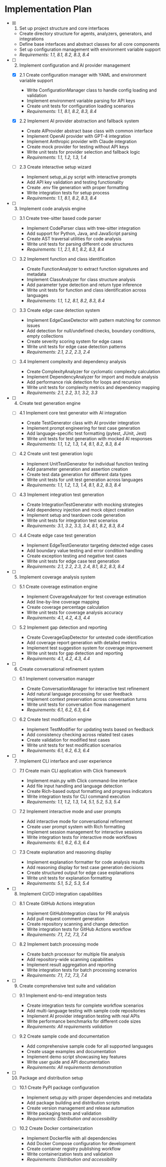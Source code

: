 # Implementation Plan

- [x] 1. Set up project structure and core interfaces


  - Create directory structure for agents, analyzers, generators, and integrations
  - Define base interfaces and abstract classes for all core components
  - Set up configuration management with environment variable support
  - _Requirements: 1.1, 8.1, 8.2, 8.3, 8.4_

- [ ] 2. Implement configuration and AI provider management

  - [x] 2.1 Create configuration manager with YAML and environment variable support







    - Write ConfigurationManager class to handle config loading and validation
    - Implement environment variable parsing for API keys
    - Create unit tests for configuration loading scenarios
    - _Requirements: 1.1, 8.1, 8.2, 8.3, 8.4_

  - [x] 2.2 Implement AI provider abstraction and fallback system






    - Create AIProvider abstract base class with common interface
    - Implement OpenAI provider with GPT-4 integration
    - Implement Anthropic provider with Claude integration
    - Create mock provider for testing without API keys
    - Write unit tests for provider selection and fallback logic
    - _Requirements: 1.1, 1.2, 1.3, 1.4_

  - [ ] 2.3 Create interactive setup wizard
    - Implement setup_ai.py script with interactive prompts
    - Add API key validation and testing functionality
    - Create .env file generation with proper formatting
    - Write integration tests for setup process
    - _Requirements: 1.1, 8.1, 8.2, 8.3, 8.4_

- [ ] 3. Implement code analysis engine

  - [ ] 3.1 Create tree-sitter based code parser

    - Implement CodeParser class with tree-sitter integration
    - Add support for Python, Java, and JavaScript parsing
    - Create AST traversal utilities for code analysis
    - Write unit tests for parsing different code structures
    - _Requirements: 1.1, 2.1, 8.1, 8.2, 8.3, 8.4_

  - [ ] 3.2 Implement function and class identification

    - Create FunctionAnalyzer to extract function signatures and metadata
    - Implement ClassAnalyzer for class structure analysis
    - Add parameter type detection and return type inference
    - Write unit tests for function and class identification across languages
    - _Requirements: 1.1, 1.2, 8.1, 8.2, 8.3, 8.4_

  - [ ] 3.3 Create edge case detection system

    - Implement EdgeCaseDetector with pattern matching for common issues
    - Add detection for null/undefined checks, boundary conditions, empty collections
    - Create severity scoring system for edge cases
    - Write unit tests for edge case detection patterns
    - _Requirements: 2.1, 2.2, 2.3, 2.4_

  - [ ] 3.4 Implement complexity and dependency analysis
    - Create ComplexityAnalyzer for cyclomatic complexity calculation
    - Implement DependencyAnalyzer for import and module analysis
    - Add performance risk detection for loops and recursion
    - Write unit tests for complexity metrics and dependency mapping
    - _Requirements: 2.1, 2.2, 3.1, 3.2, 3.3_

- [ ] 4. Create test generation engine

  - [ ] 4.1 Implement core test generator with AI integration

    - Create TestGenerator class with AI provider integration
    - Implement prompt engineering for test case generation
    - Add language-specific test formatting (pytest, JUnit, Jest)
    - Write unit tests for test generation with mocked AI responses
    - _Requirements: 1.1, 1.2, 1.3, 1.4, 8.1, 8.2, 8.3, 8.4_

  - [ ] 4.2 Create unit test generation logic

    - Implement UnitTestGenerator for individual function testing
    - Add parameter generation and assertion creation
    - Create test data generation for different data types
    - Write unit tests for unit test generation across languages
    - _Requirements: 1.1, 1.2, 1.3, 1.4, 8.1, 8.2, 8.3, 8.4_

  - [ ] 4.3 Implement integration test generation

    - Create IntegrationTestGenerator with mocking strategies
    - Add dependency injection and mock object creation
    - Implement setup and teardown code generation
    - Write unit tests for integration test scenarios
    - _Requirements: 3.1, 3.2, 3.3, 3.4, 8.1, 8.2, 8.3, 8.4_

  - [ ] 4.4 Create edge case test generation
    - Implement EdgeTestGenerator targeting detected edge cases
    - Add boundary value testing and error condition handling
    - Create exception testing and negative test cases
    - Write unit tests for edge case test generation
    - _Requirements: 2.1, 2.2, 2.3, 2.4, 8.1, 8.2, 8.3, 8.4_

- [ ] 5. Implement coverage analysis system

  - [ ] 5.1 Create coverage estimation engine

    - Implement CoverageAnalyzer for test coverage estimation
    - Add line-by-line coverage mapping
    - Create coverage percentage calculation
    - Write unit tests for coverage analysis accuracy
    - _Requirements: 4.1, 4.2, 4.3, 4.4_

  - [ ] 5.2 Implement gap detection and reporting
    - Create CoverageGapDetector for untested code identification
    - Add coverage report generation with detailed metrics
    - Implement test suggestion system for coverage improvement
    - Write unit tests for gap detection and reporting
    - _Requirements: 4.1, 4.2, 4.3, 4.4_

- [ ] 6. Create conversational refinement system

  - [ ] 6.1 Implement conversation manager

    - Create ConversationManager for interactive test refinement
    - Add natural language processing for user feedback
    - Implement context preservation across conversation turns
    - Write unit tests for conversation flow management
    - _Requirements: 6.1, 6.2, 6.3, 6.4_

  - [ ] 6.2 Create test modification engine
    - Implement TestModifier for updating tests based on feedback
    - Add consistency checking across related test cases
    - Create validation for modified test cases
    - Write unit tests for test modification scenarios
    - _Requirements: 6.1, 6.2, 6.3, 6.4_

- [ ] 7. Implement CLI interface and user experience

  - [ ] 7.1 Create main CLI application with Click framework

    - Implement main.py with Click command-line interface
    - Add file input handling and language detection
    - Create Rich-based output formatting and progress indicators
    - Write integration tests for CLI command execution
    - _Requirements: 1.1, 1.2, 1.3, 1.4, 5.1, 5.2, 5.3, 5.4_

  - [ ] 7.2 Implement interactive mode and user prompts

    - Add interactive mode for conversational refinement
    - Create user prompt system with Rich formatting
    - Implement session management for interactive sessions
    - Write integration tests for interactive mode workflows
    - _Requirements: 6.1, 6.2, 6.3, 6.4_

  - [ ] 7.3 Create explanation and reasoning display
    - Implement explanation formatter for code analysis results
    - Add reasoning display for test case generation decisions
    - Create structured output for edge case explanations
    - Write unit tests for explanation formatting
    - _Requirements: 5.1, 5.2, 5.3, 5.4_

- [ ] 8. Implement CI/CD integration capabilities

  - [ ] 8.1 Create GitHub Actions integration

    - Implement GitHubIntegration class for PR analysis
    - Add pull request comment generation
    - Create repository scanning and change detection
    - Write integration tests for GitHub Actions workflow
    - _Requirements: 7.1, 7.2, 7.3, 7.4_

  - [ ] 8.2 Implement batch processing mode
    - Create batch processor for multiple file analysis
    - Add repository-wide scanning capabilities
    - Implement result aggregation and reporting
    - Write integration tests for batch processing scenarios
    - _Requirements: 7.1, 7.2, 7.3, 7.4_

- [ ] 9. Create comprehensive test suite and validation

  - [ ] 9.1 Implement end-to-end integration tests

    - Create integration tests for complete workflow scenarios
    - Add multi-language testing with sample code repositories
    - Implement AI provider integration testing with real APIs
    - Write performance benchmarks for different code sizes
    - _Requirements: All requirements validation_

  - [ ] 9.2 Create sample code and documentation
    - Add comprehensive sample code for all supported languages
    - Create usage examples and documentation
    - Implement demo script showcasing key features
    - Write user guide and API documentation
    - _Requirements: All requirements demonstration_

- [ ] 10. Package and distribution setup

  - [ ] 10.1 Create PyPI package configuration

    - Implement setup.py with proper dependencies and metadata
    - Add package building and distribution scripts
    - Create version management and release automation
    - Write packaging tests and validation
    - _Requirements: Distribution and accessibility_

  - [ ] 10.2 Create Docker containerization
    - Implement Dockerfile with all dependencies
    - Add Docker Compose configuration for development
    - Create container registry publishing workflow
    - Write containerization tests and validation
    - _Requirements: Distribution and accessibility_
